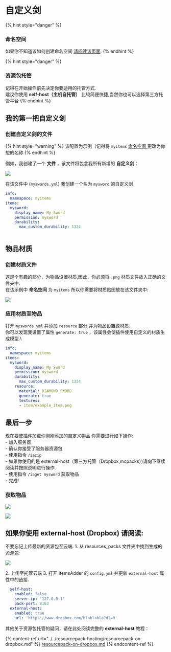 # 自定义剑

{% hint style="danger" %}
### 命名空间

如果你不知道该如何创建命名空间 [请阅读该页面](../basic-concepts/namespace/creating-your-namespace.md).
{% endhint %}

{% hint style="danger" %}
### 资源包托管

记得在开始操作前先决定你要适用的托管方式.\
建议你使用 **self-host（主机自托管）** 比较简便快捷,当然你也可以选择第三方托管平台
{% endhint %}

## 我的第一把自定义剑

### 创建自定义剑的文件

{% hint style="warning" %}
该配置为示例（记得将 `myitems` [命名空间 ](../basic-concepts/namespace/)更改为你想的名称
{% endhint %}

例如，我创建了一个 **文件** ，该文件将包含我所有新增的 **自定义剑**：

![](<../../../.gitbook/assets/immagine (16).png>)

在该文件中 (`myswords.yml`) 我创建一个名为 `mysword` 的自定义剑

```yaml
info:
  namespace: myitems
items:
  mysword:
    display_name: My Sword
    permission: mysword
    durability:
      max_custom_durability: 1324
  
```

## 物品材质

### 创建材质文件

这是个有趣的部分，为物品设置材质,因此，你必须将 `.png` 材质文件放入正确的文件夹中.\
在该示例中 **命名空间** 为 `myitems` 所以你需要将材质贴图放在该文件夹中:

![](<../../../.gitbook/assets/immagine (14).png>)

### 应用材质至物品

打开 `myswords.yml` 并添加 `resource` 部分,并为物品设置源材质.\
你可以发现我设置了属性 `generate: true` ，该属性会使插件使用自定义的材质生成模型.\

```yaml
info:
  namespace: myitems
items:
  mysword:
    display_name: My Sword
    permission: mysword
    durability:
      max_custom_durability: 1324
    resource:
      material: DIAMOND_SWORD
      generate: true
      textures:
      - item/example_item.png
```

## 最后一步

现在要使插件加载你刚刚添加的自定义物品
你需要进行如下操作:\
\- 加入服务器\
\- 确认你接受了服务器资源包\
\- 使用指令 `/iazip`\
\- 如果你使用的是 external-host（第三方托管（Dropbox,mcpacks）)请向下继续阅读并按照说明进行操作.\
\- 使用指令 `/iaget mysword` 获取物品\
\- 完成!

### 获取物品

![](<../../../.gitbook/assets/immagine (18).png>)

![](<../../../.gitbook/assets/immagine (19).png>)

## 如果你使用 external-host (Dropbox) 请阅读:

不要忘记上传最新的资源包至云端.
1\. 从 resources_packs 文件夹中找到生成的资源包:

![](<../../../.gitbook/assets/immagine (96) (2) (3) (2) (1) (1) (1) (1) (1) (1) (1) (1).png>)

2\. 上传至托管云端
3\. 打开 ItemsAdder 的 `config.yml` 并更新 `external-host` 属性中的链接.

```yaml
  self-host:
    enabled: false
    server-ip: '127.0.0.1'
    pack-port: 8163
  external-host:
    enabled: true
    url: 'https://www.dropbox.com/blablabla?dl=0'
```

其他关于资源包托管的疑问，请在此处阅读完整的 **external-host** 教程：

{% content-ref url="../../resourcepack-hosting/resourcepack-on-dropbox.md" %}
[resourcepack-on-dropbox.md](../../resourcepack-hosting/resourcepack-on-dropbox.md)
{% endcontent-ref %}

